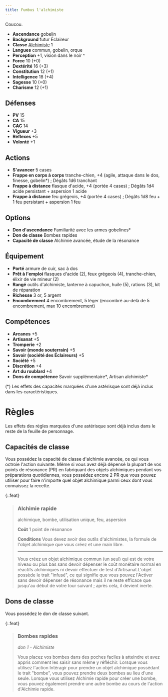 ```yaml
---
title: Fumbus l'alchimiste
---
```


Coucou.

* **Ascendance** gobelin
* **Background** futur Éclaireur
* **Classe** [Alchimiste](../classes/alchimiste.md) 1
* **Langues** commun, gobelin, orque
* **Perception** +1, vision dans le noir
^
* **Force** 10 (+0)
* **Dextérité** 16 (+3)
* **Constitution** 12 (+1)
* **Intelligence** 18 (+4)
* **Sagesse** 10 (+0)
* **Charisme** 12 (+1)

## Défenses

* **PV** 15
* **CA** 15
* **CAC** 14
* **Vigueur** +3
* **Réflexes** +5
* **Volonté** +1

## Actions

* **S'avancer** 5 cases
* **Frappe en corps à corps** tranche-chien, +4 (agile, attaque dans le dos, finesse, gobelin*) ; Dégâts 1d6 tranchant
* **Frappe à distance** flasque d'acide, +4 (portée 4 cases) ; Dégâts 1d4 acide persistant + aspersion 1 acide
* **Frappe à distance** feu grégeois, +4 (portée 4 cases) ; Dégâts 1d8 feu + 1 feu persistant + aspersion 1 feu

## Options

* **Don d'ascendance** Familiarité avec les armes gobelines*
* **Don de classe** Bombes rapides
* **Capacité de classe** Alchimie avancée, étude de la résonance

## Équipement

* **Porté** armure de cuir, sac à dos
* **Prêt à l'emploi** flasques d'acide (2), feux grégeois (4), tranche-chien, élixir de vie mineur (2)
* **Rangé**  outils d'alchimiste, lanterne à capuchon, huile (5), rations (3), kit de réparation
* **Richesse** 3 or, 5 argent
* **Encombrement** 4 encombrement, 5 léger (encombré au-delà de 5 encombrement, max 10 encombrement)

## Compétences

* **Arcanes** +5
* **Artisanat** +5
* **Tromperie** +2
* **Savoir (monde souterrain)** +5
* **Savoir (société des Éclaireurs)** +5
* **Société** +5
* **Discrétion** +4
* **Art du roublard** +4
* **Dons de compétence** Savoir supplémentaire*, Artisan alchimiste*

(*) Les effets des capacités marquées d'une astérisque sont déjà inclus dans les caractéristiques.

# Règles

Les effets des règles marquées d'une astérisque sont déjà inclus dans le reste de la feuille de personnage.

## Capacités de classe

Vous possédez la capacité de classe d'alchimie avancée, ce qui vous octroie l'action suivante.
Même si vous avez déjà dépensé la plupart de vos points de résonance (PR) en fabriquant des objets alchimiques
pendant vos préparations quotidiennes, vous possédez encore 2 PR que vous pouvez utiliser pour faire n'importe
quel objet alchimique parmi ceux dont vous connaissez la recette.

{:.feat}
> ### Alchimie rapide
>
> alchimique, bombe, utilisation unique, feu, aspersion
> 
> **Coût** 1 point de résonance
>
> **Conditions** Vous devez avoir des outils d'alchimistes, la formule de l'objet alchimique que vous créez et une main libre.
> 
> ---------------------------------------
> Vous créez un objet alchimique commun (un seul) qui est de votre niveau ou plus bas sans devoir dépenser le coût monétaire normal en réactifs alchimiques ni devoir effectuer de test d'Artisanat.L'objet possède le trait "infusé", ce qui signifie que vous pouvez l'Activer sans devoir dépenser de résonance mais il ne reste efficace que jusqu'au début de votre tour suivant ; après cela, il devient inerte.

## Dons de classe

Vous possédez le don de classe suivant.

{:.feat}
> ### Bombes rapides
> *don 1 - Alchimiste*
>
> Vous placez vos bombes dans des poches faciles à atteindre et avez appris comment les saisir sans même y réfléchir.
> Lorsque vous utilisez l'action Intéragir pour prendre un objet alchimique possédant le trait "bombe", vous pouvez prendre deux bombes au lieu d'une seule.
> Lorsque vous utilisez Alchimie rapide pour créer une bombe, vous pouvez également prendre une autre bombe au cours de l'action d'Alchimie rapide.
